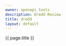 ```yaml
---
owner: openapi_tools
description: Dredd Review
title: dredd
layout: default
---
```


{{ page.title }}